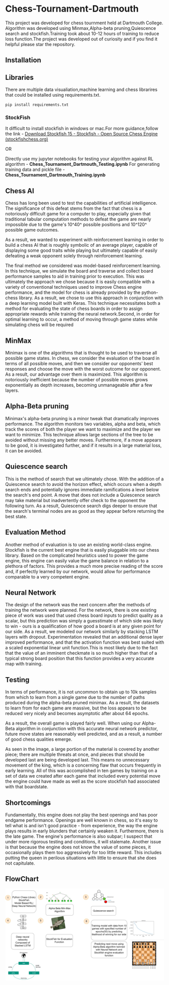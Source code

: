 # Chess-Tournament-Dartmouth

This project was developed for chess tournment held at Dartmouth College.
Algorithm was developed using Minmax,Alpha-beta pruning,Quiescence search and stockfish.Training took about 10-12 hours of training to reduce loss function.The project was developed out of curiosity and if you find it helpful please star the repository.

## Installation
## Libraries
There are multiple data visualiation,machine learning and chess librarires that could be installed using requirements.txt.

    pip install requirements.txt



### StockFish 
It difficult to install stockfish in windows or mac.For more guidance,follow the link - [Download Stockfish 15 - Stockfish - Open Source Chess Engine (stockfishchess.org)](https://stockfishchess.org/download/)

OR 

Directly use my jupyter notebooks for testing your algorithm against RL algorithm - **Chess_Tournament_Dartmouth_Testing.ipynb**
For generating training data and pickle file - **Chess_Tournament_Dartmouth_Training.ipynb**


## Chess AI

Chess has long been used to test the capabilities of artificial intelligence. The significance of this defeat stems from the fact that chess is a notoriously difficult game for a computer to play, especially given that traditional tabular computation methods to defeat the game are nearly impossible due to the game's 10^40^  possible positions and 10^120^ possible game outcomes.

As a result, we wanted to experiment with reinforcement learning in order to build a chess AI that is roughly symbolic of an average player, capable of displaying some good traits while playing but ultimately capable of easily defeating a weak opponent solely through reinforcement learning.

The final method we considered was model-based reinforcement learning. In this technique, we simulate the board and traverse and collect board performance samples to aid in training prior to execution. This was ultimately the approach we chose because it is easily compatible with a variety of conventional techniques used to improve Chess engine performance, and the model for chess is already provided by the python-chess library. As a result, we chose to use this approach in conjunction with a deep learning model built with Keras. This technique necessitates both a method for evaluating the state of chess boards in order to assign appropriate rewards while training the neural network.Second, in order for optimal learning to occur, a method of moving through game states while simulating chess will be required

## MinMax 

Minimax is one of the algorithms that is thought to be used to traverse all possible game states. In chess, we consider the evaluation of the board in terms of all possible moves, and then we consider our opponents' best responses and choose the move with the worst outcome for our opponent. As a result, our advantage over them is maximized. This algorithm is notoriously inefficient because the number of possible moves grows exponentially as depth increases, becoming unmanageable after a few layers.

## Alpha-Beta pruning
Minimax's alpha-beta pruning is a minor tweak that dramatically improves performance. The algorithm monitors two variables, alpha and beta, which track the scores of both the player we want to maximize and the player we want to minimize. This technique allows large sections of the tree to be avoided without missing any better moves. Furthermore, if a move appears to be good, it is investigated further, and if it results in a large material loss, it can be avoided.

## Quiescence search
This is the method of search that we ultimately chose.
With the addition of a Quiescence search to avoid the horizon effect, which occurs when a depth search ends and potentially ignores immediate ramifications a level below the search's end point. A move that does not include a Quiescence search may take material but inadvertently offer check to the opponent the following turn. As a result, Quiescence search digs deeper to ensure that the search's terminal nodes are as good as they appear before returning the best state.

## Evaluation Method

Another method of evaluation is to use an existing world-class engine.
Stockfish is the current best engine that is easily pluggable into our chess library. Based on the complicated heuristics used to power the game engine, this engine can easily value the game balance in relation to a plethora of factors. This provides a much more precise reading of the score and, if perfectly learned by our network, would allow for performance comparable to a very competent engine.


## Neural Network
The design of the network was the next concern after the methods of training the network were planned. For the network, there is one existing piece of
work was used that used chess board inputs to predict quality as a scalar, but this prediction was simply a guesstimate of which side was likely to win - ours is a qualification of how good a board is at any given point for our side. As a result, we modeled our network similarly by stacking LSTM layers with dropout. Experimentation revealed that an additional dense layer improved performance, and that the activation function was best suited with a scaled exponential linear unit function.This is most likely due to the fact that the value of an imminent checkmate is so much higher than that of a typical strong board position that this function provides a very accurate map with training.

## Testing

In terms of performance, it is not uncommon to obtain up to 10k samples from which to learn from a single game due to the number of paths produced during the alpha-beta pruned minimax. As a result, the datasets to learn from for each game are massive, but the loss appears to be reduced very nicely and becomes asymptotic after about 64 epochs.

As a result, the overall game is played fairly well. When using our Alpha-Beta algorithm in conjunction with this accurate neural network predictor, future move states are reasonably well predicted, and as a result, a number of good chess qualities emerge.

As seen in the image, a large portion of the material is covered by another piece; there are multiple threats at once, and pieces that should be developed last are being developed last. This means no unnecessary movement of the king, which is a concerning flaw that occurs frequently in early learning. All of this was accomplished in ten games by training on a set of data we created after each game that included every potential move the engine could have made as well as the score stockfish had associated with that boardstate.

## Shortcomings

Fundamentally, this engine does not play the best openings and has poor endgame performance. Openings are well known in chess, so it's easy to tell what is and isn't good practice - from experience, the way the engine plays results in early blunders that certainly weaken it. Furthermore, there is the late game. The engine's performance is also subpar; I suspect that under more rigorous testing and conditions, it will stalemate.
Another issue is that because the engine does not know the value of some pieces, it occasionally plays them too aggressively for too little reward. This includes putting the queen in perilous situations with little to ensure that she does not capitulate.

## FlowChart

![FlowChart](https://github.com/neelgandhi108/Chess-Tournament-Dartmouth/blob/main/ChessDiagram-NeelGandhi__.jpg)

